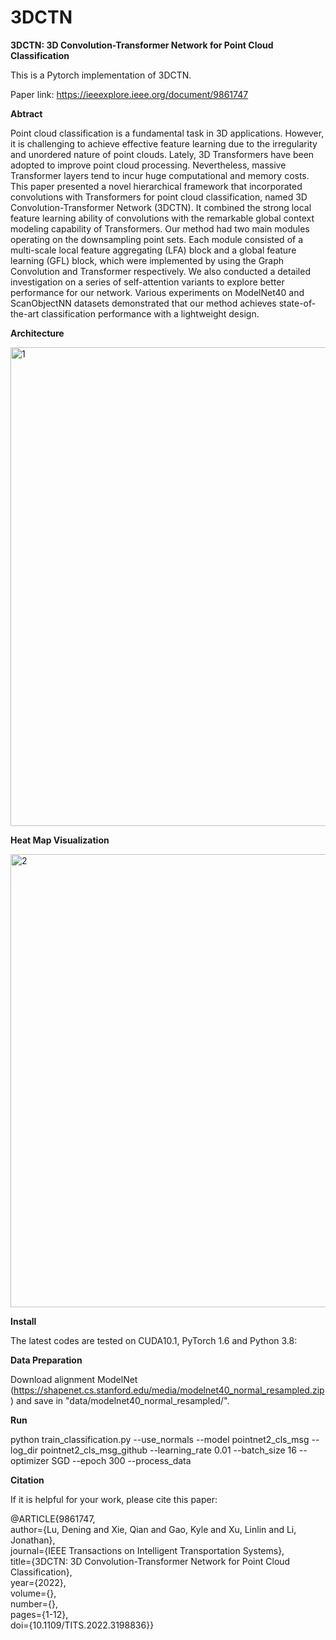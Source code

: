 # 3DCTN

**3DCTN: 3D Convolution-Transformer Network for Point Cloud Classification**

This is a Pytorch implementation of 3DCTN.

Paper link: https://ieeexplore.ieee.org/document/9861747


**Abtract**

Point cloud classification is a fundamental task in 3D applications. However, it is challenging to achieve effective feature learning due to the irregularity and unordered nature of point
clouds. Lately, 3D Transformers have been adopted to improve point cloud processing. Nevertheless, massive Transformer layers tend to incur huge computational and memory costs. This paper
presented a novel hierarchical framework that incorporated convolutions with Transformers for point cloud classification, named 3D Convolution-Transformer Network (3DCTN). It combined the
strong local feature learning ability of convolutions with the remarkable global context modeling capability of Transformers. Our method had two main modules operating on the downsampling
point sets. Each module consisted of a multi-scale local feature aggregating (LFA) block and a global feature learning (GFL) block, which were implemented by using the Graph
Convolution and Transformer respectively. We also conducted a detailed investigation on a series of self-attention variants to explore better performance for our network. Various experiments
on ModelNet40 and ScanObjectNN datasets demonstrated that our method achieves state-of-the-art classification performance with a lightweight design.


**Architecture**

<img width="766" alt="1" src="https://user-images.githubusercontent.com/92398834/194783420-73776a42-ebb1-488f-b5f8-218578f3aedc.png">



**Heat Map Visualization**

<img width="725" alt="2" src="https://user-images.githubusercontent.com/92398834/194783430-eaed25a9-f1a1-464f-834c-eb810c0a9eaf.png">



**Install**

The latest codes are tested on CUDA10.1, PyTorch 1.6 and Python 3.8:

**Data Preparation**

Download alignment ModelNet (https://shapenet.cs.stanford.edu/media/modelnet40_normal_resampled.zip) and save in "data/modelnet40_normal_resampled/".

**Run**

python train_classification.py --use_normals --model pointnet2_cls_msg --log_dir pointnet2_cls_msg_github --learning_rate 0.01 --batch_size 16 --optimizer SGD --epoch 300 --process_data


**Citation**

If it is helpful for your work, please cite this paper:

@ARTICLE{9861747,  
      author={Lu, Dening and Xie, Qian and Gao, Kyle and Xu, Linlin and Li, Jonathan},  
      journal={IEEE Transactions on Intelligent Transportation Systems},   
      title={3DCTN: 3D Convolution-Transformer Network for Point Cloud Classification},   
      year={2022},  
      volume={},  
      number={},  
      pages={1-12},  
      doi={10.1109/TITS.2022.3198836}}
